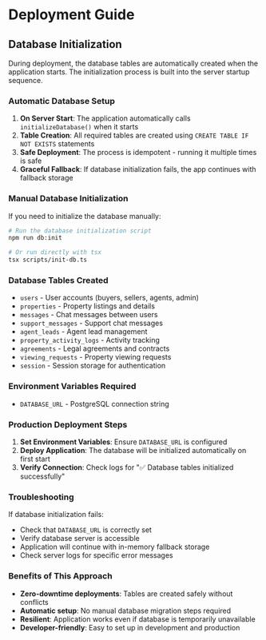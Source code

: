 # Deployment Guide

## Database Initialization

During deployment, the database tables are automatically created when the application starts. The initialization process is built into the server startup sequence.

### Automatic Database Setup

1. **On Server Start**: The application automatically calls `initializeDatabase()` when it starts
2. **Table Creation**: All required tables are created using `CREATE TABLE IF NOT EXISTS` statements
3. **Safe Deployment**: The process is idempotent - running it multiple times is safe
4. **Graceful Fallback**: If database initialization fails, the app continues with fallback storage

### Manual Database Initialization

If you need to initialize the database manually:

```bash
# Run the database initialization script
npm run db:init

# Or run directly with tsx
tsx scripts/init-db.ts
```

### Database Tables Created

- `users` - User accounts (buyers, sellers, agents, admin)
- `properties` - Property listings and details
- `messages` - Chat messages between users
- `support_messages` - Support chat messages
- `agent_leads` - Agent lead management
- `property_activity_logs` - Activity tracking
- `agreements` - Legal agreements and contracts
- `viewing_requests` - Property viewing requests
- `session` - Session storage for authentication

### Environment Variables Required

- `DATABASE_URL` - PostgreSQL connection string

### Production Deployment Steps

1. **Set Environment Variables**: Ensure `DATABASE_URL` is configured
2. **Deploy Application**: The database will be initialized automatically on first start
3. **Verify Connection**: Check logs for "✅ Database tables initialized successfully"

### Troubleshooting

If database initialization fails:
- Check that `DATABASE_URL` is correctly set
- Verify database server is accessible
- Application will continue with in-memory fallback storage
- Check server logs for specific error messages

### Benefits of This Approach

- **Zero-downtime deployments**: Tables are created safely without conflicts
- **Automatic setup**: No manual database migration steps required
- **Resilient**: Application works even if database is temporarily unavailable
- **Developer-friendly**: Easy to set up in development and production